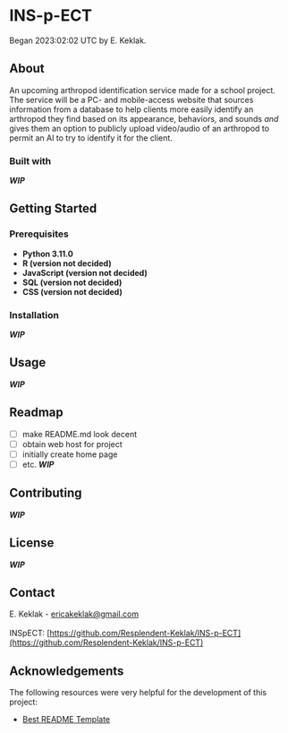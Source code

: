 # INS-p-ECT
Began 2023:02:02 UTC by E. Keklak.

## About
An upcoming arthropod identification service made for a school project. The service will be a PC- and mobile-access website that sources information from a database to help clients more easily identify an arthropod they find based on its appearance, behaviors, and sounds <i>and</i> gives them an option to publicly upload video/audio of an arthropod to permit an AI to try to identify it for the client.
### Built with
***WIP***
## Getting Started
### Prerequisites
* **Python 3.11.0**
* **R (version not decided)**
* **JavaScript (version not decided)**
* **SQL (version not decided)**
* **CSS (version not decided)**
### Installation
***WIP***
## Usage
***WIP***
## Readmap
 - [ ] make README.md look decent
 - [ ] obtain web host for project
 - [ ] initially create home page
 - [ ] etc.
***WIP***
## Contributing
***WIP***
## License
***WIP***
## Contact
E. Keklak - ericakeklak@gmail.com<br><br>INSpECT: [https://github.com/Resplendent-Keklak/INS-p-ECT](https://github.com/Resplendent-Keklak/INS-p-ECT)
## Acknowledgements
The following resources were very helpful for the development of this project:
 - [Best README Template](https://github.com/othneildrew/Best-README-Template)
